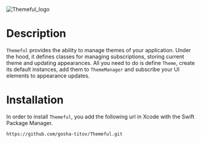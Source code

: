 
![Themeful_logo](https://github.com/gosha-titov/Themeful/assets/108375163/21cfc196-4dd0-4ae2-b958-61ae09493e57)

# Description

`Themeful` provides the ability to manage themes of your application.
Under the hood, it defines classes for managing subscriptions, storing current theme and updating appearances.
All you need to do is define `Theme`, create its default instances, add them to `ThemeManager` and subscribe your UI elements to appearance updates.


# Installation

In order to install `Themeful`, you add the following url in Xcode with the Swift Package Manager.
<br> 

```
https://github.com/gosha-titov/Themeful.git
```
